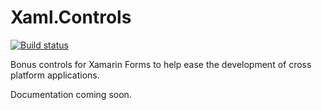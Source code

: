 # Xaml.Controls

[![Build status](https://ci.appveyor.com/api/projects/status/cddcp26rgko0o55x/branch/master?svg=true)](https://ci.appveyor.com/project/jacob-ebey/xaml-controls/branch/master)

Bonus controls for Xamarin Forms to help ease the development of cross platform applications.

Documentation coming soon.
